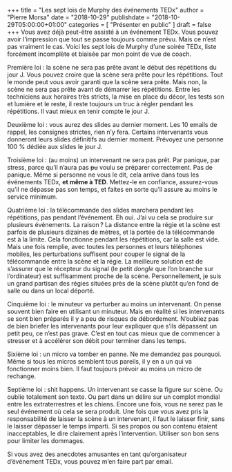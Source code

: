 +++
title      = "Les sept lois de Murphy des événements TEDx"
author     = "Pierre Morsa"
date        = "2018-10-29"
publishdate = "2018-10-29T05:00:00+01:00" 
categories = [ "Présenter en public" ]
draft      = false
+++
Vous avez déjà peut-être assisté à un événement TEDx. Vous pouvez avoir l’impression que tout se passe toujours comme prévu. Mais ce n’est pas vraiment le cas. Voici les sept lois de Murphy d’une soirée TEDx, liste forcément incomplète et biaisée par mon point de vue de coach.

Première loi : la scène ne sera pas prête avant le début des répétitions du jour J. Vous pouvez croire que la scène sera prête pour les répétitions. Tout le monde peut vous avoir garanti que la scène sera prête. Mais non, la scène ne sera pas prête avant de démarrer les répétitions. Entre les techniciens aux horaires très stricts, la mise en place du décor, les tests son et lumière et le reste, il reste toujours un truc à régler pendant les répétitions. Il vaut mieux en tenir compte le jour J.

Deuxième loi : vous aurez des slides au dernier moment. Les 10 emails de rappel, les consignes strictes, rien n’y fera. Certains intervenants vous donneront leurs slides définitifs au dernier moment. Prévoyez une personne 100 % dédiée aux slides le jour J.

Troisième loi : (au moins) un intervenant ne sera pas prêt. Par panique, par stress, parce qu’il n’aura pas ~~pu~~ voulu se préparer correctement. Pas de panique. Même si personne ne vous le dit, cela arrive dans tous les événements TEDx, **et même à TED**. Mettez-le en confiance, assurez-vous qu’il ne dépasse pas son temps, et faites en sorte qu’il assure au moins le service minimum.

Quatrième loi : la télécommande des slides marchera pendant les répétitions, pas pendant l’événement. Eh oui. J’ai vu cela se produire sur plusieurs événements. La raison ? La distance entre la régie et la scène est parfois de plusieurs dizaines de mètres, et la portée de la télécommande est à la limite. Cela fonctionne pendant les répétitions, car la salle est vide. Mais une fois remplie, avec toutes les personnes et leurs téléphones mobiles, les perturbations suffisent pour couper le signal de la télécommande entre la scène et la régie. La meilleure solution est de s’assurer que le récepteur du signal (le petit *dongle* que l’on branche sur l’ordinateur) est suffisamment proche de la scène. Personnellement, je suis un grand partisan des régies situées près de la scène plutôt qu’en fond de salle ou dans un local déporté.

Cinquième loi : le minuteur va perturber au moins un intervenant. On pense souvent bien faire en utilisant un minuteur. Mais en réalité si les intervenants se sont bien préparés il y a peu de risques de débordement. N’oubliez pas de bien briefer les intervenants pour leur expliquer que s’ils dépassent un petit peu, ce n’est pas grave. C’est en tout cas mieux que de commencer à stresser et à accélérer son débit pour terminer dans les temps.

Sixième loi : un micro va tomber en panne. Ne me demandez pas pourquoi. Même si tous les micros semblent tous pareils, il y en a un qui va fonctionner moins bien. Il faut toujours prévoir au moins un micro de rechange.

Septième loi : shit happens. Un intervenant se casse la figure sur scène. Ou oublie totalement son texte. Ou part dans un délire sur un complot mondial entre les extraterrestres et les chiens. Encore une fois, vous ne serez pas le seul événement où cela se sera produit. Une fois que vous avez pris la responsabilité de laisser la scène à un intervenant, il faut le laisser finir, sans le laisser dépasser le temps imparti. Si ses propos ou son contenu étaient inacceptables, le dire clairement après l’intervention. Utiliser son bon sens pour limiter les dommages.

Si vous avez des anecdotes amusantes en tant qu’organisateur d’événement TEDx, vous pouvez m’en faire part par email.